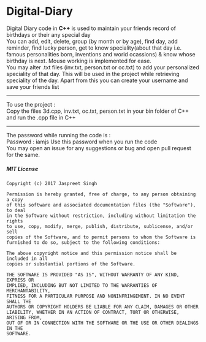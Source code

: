 # Digital-Diary
Digital Diary code in <b>C++</b> is used to maintain your friends record of birthdays or their any special day<br>
You can add, edit, delete, group (by month or by age), find day, add reminder, find lucky person, get to know speciality(about
that day i.e. famous personalities born, inventions and world ocassions) & know whose birthday is next. Mouse working is implemented for ease. 
<br>You may alter .txt files (inv.txt, person.txt or oc.txt) to add your personalized speciality of that day. This will be used in the project while retrieving speciality of the day. 
Apart from this you can create your username and save your friends list<br>
 <hr> 
To use the project :<br>
Copy the files 3d.cpp, inv.txt, oc.txt, person.txt in your bin folder of C++ and run the .cpp file in C++
 <hr> 
The password while running the code is : <br>
Password : iamjs 
Use this password when you run the code 
<br>
You may open an issue for any suggestions or bug and open pull request for the same. 

##### MIT License
```
Copyright (c) 2017 Jaspreet Singh

Permission is hereby granted, free of charge, to any person obtaining a copy
of this software and associated documentation files (the "Software"), to deal
in the Software without restriction, including without limitation the rights
to use, copy, modify, merge, publish, distribute, sublicense, and/or sell
copies of the Software, and to permit persons to whom the Software is
furnished to do so, subject to the following conditions:

The above copyright notice and this permission notice shall be included in all
copies or substantial portions of the Software.

THE SOFTWARE IS PROVIDED "AS IS", WITHOUT WARRANTY OF ANY KIND, EXPRESS OR
IMPLIED, INCLUDING BUT NOT LIMITED TO THE WARRANTIES OF MERCHANTABILITY,
FITNESS FOR A PARTICULAR PURPOSE AND NONINFRINGEMENT. IN NO EVENT SHALL THE
AUTHORS OR COPYRIGHT HOLDERS BE LIABLE FOR ANY CLAIM, DAMAGES OR OTHER
LIABILITY, WHETHER IN AN ACTION OF CONTRACT, TORT OR OTHERWISE, ARISING FROM,
OUT OF OR IN CONNECTION WITH THE SOFTWARE OR THE USE OR OTHER DEALINGS IN THE
SOFTWARE.
```
